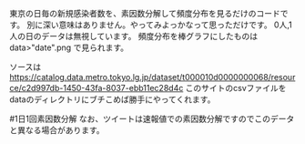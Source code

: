 東京の日毎の新規感染者数を、素因数分解して頻度分布を見るだけのコードです。
別に深い意味はありません。やってみよっかなって思っただけです。
0人,1人の日のデータは無視しています。
頻度分布を棒グラフにしたものはdata>"date".png で見られます。

ソースは https://catalog.data.metro.tokyo.lg.jp/dataset/t000010d0000000068/resource/c2d997db-1450-43fa-8037-ebb11ec28d4c
このサイトのcsvファイルをdataのディレクトリにブチこめば勝手にやってくれます。

#1日1回素因数分解
なお、ツイートは速報値での素因数分解ですのでこのデータと異なる場合があります。